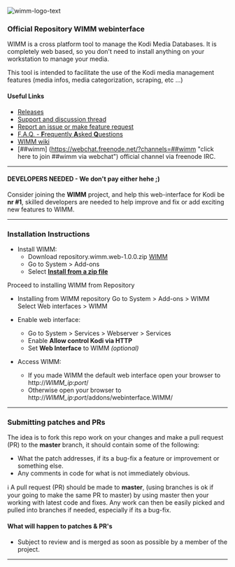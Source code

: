 ![wimm-logo-text](https://github.com/slash2009/XWMM/blob/master/resources/images/wimm-text-black-simple-no_bg.png)

### Official Repository WIMM webinterface

WIMM is a cross platform tool to manage the Kodi Media Databases. It is completely web based, so you don't need to install anything on your workstation to manage your media.

This tool is intended to facilitate the use of the Kodi media management features (media infos, media categorization, scraping, etc ...)

#### Useful Links
* [Releases](https://github.com/slash2009/XWMM/releases "Grab the very latest WIMM release")
* [Support and discussion thread](http://forum.kodi.tv/showthread.php?tid=188839 "Support and discussion forum thread")
* [Report an issue or make feature request](https://github.com/slash2009/XWMM/issues "Report an issue  Report an issue or make feature request")
* [F.A.Q. - <b>F</b>requently <b>A</b>sked <b>Q</b>uestions](https://github.com/slash2009/XWMM/wiki/F.A.Q.-Frequently-asked-questions "F.A.Q. - Frequently Asked Questions")
* [WIMM wiki](https://github.com/slash2009/XWMM/wiki "WIMM Wiki open to you!")
* [##wimm] (https://webchat.freenode.net/?channels=##wimm "click here to join ##wimm via webchat") official channel via freenode IRC.

- - -

#### DEVELOPERS NEEDED - We don't pay either hehe ;)
Consider joining the **WIMM** project, and help this web-interface for Kodi be **nr #1**, skilled developers are needed to help improve and fix or add exciting new features to WIMM.

- - -

### Installation Instructions

- Install WIMM:
  - Download repository.wimm.web-1.0.0.zip [WIMM](https://github.com/slash2009/XWMM/releases)
  - Go to System > Add-ons
  - Select **[Install from a zip file](http://kodi.wiki/view/HOW-TO:Install_an_Add-on_from_a_zip_file "HOW-TO:Install an Add-on from a zip file")**

Proceed to installing WIMM from Repository

  - Installing from WIMM repository
    Go to System > Add-ons > WIMM
    Select Web interfaces > WIMM

- Enable web interface:
  - Go to System > Services > Webserver > Services
  - Enable **Allow control Kodi via HTTP**
  - Set **Web Interface** to WIMM *(optional)*

- Access WIMM:
  - If you made WIMM the default web interface open your browser to http://*WIMM_ip*:*port*/
  - Otherwise open your browser to http://*WIMM_ip*:*port*/addons/webinterface.WIMM/

- - -

### Submitting patches and PRs
The idea is to fork this repo work on your changes and make a pull request (PR) to the **master** branch, it should contain some of the following:

* What the patch addresses, if its a bug-fix a feature or improvement or something else.
* Any comments in code for what is not immediately obvious.

:information_source:   A pull request (PR) should be made to **master**, (using branches is ok if your going to make the same PR to master) by using master then your working with latest code and fixes. Any work can then be easily picked and pulled into branches if needed, especially if its a bug-fix.

#### What will happen to patches & PR's
* Subject to review and is merged as soon as possible by a member of the project.

- - -
